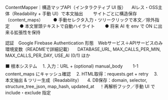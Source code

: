ContentMapper｜構造マップAPI（インタラクティブ UI 版）
　AIレス・OSS主体（Readability + 手動 UI）で本文抽出
　　サイトごとに構造保存（content_maps）
　　● 手動セレクタ入力・ツリークリックで本文／除外指定
　　● 本文冒頭テキストで自動ハイライト
　　● 将来 AI を env で ON に出来る拡張性を保持

認証　Google Firebase Authentication
形態　Webサービス＋APIサービスのみ
環境変数（READMEで詳細記載）
　DATABASE_URL, MAX_CALLS_PER_MIN, MAX_CALLS_PER_DAY, USE_AI (0/1) ほか

⬛️ 根本システム
　1. 入力：URL + (optional) manual_body
　　1-1 content_maps にキャッシュ確認
　2. HTML取得：requests.get + retry
　3. 本文抽出 & ツリー生成（Readability）
　4. DB保存：domain, selector, structure_tree_json, map_hash, updated_at
　！再解析フック／手動 UI で include・exclude 指定